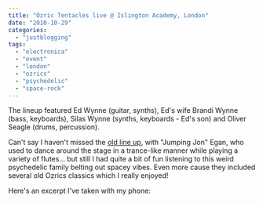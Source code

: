 ```yaml
---
title: "Ozric Tentacles live @ Islington Academy, London"
date: "2010-10-29"
categories: 
  - "justblogging"
tags: 
  - "electronica"
  - "event"
  - "london"
  - "ozrics"
  - "psychedelic"
  - "space-rock"
---
```


The lineup featured Ed Wynne (guitar, synths), Ed's wife Brandi Wynne (bass, keyboards), Silas Wynne (synths, keyboards - Ed's son) and Oliver Seagle (drums, percussion).

Can't say I haven't missed the [old line up](http://en.wikipedia.org/wiki/Ozric_Tentacles), with "Jumping Jon" Egan, who used to dance around the stage in a trance-like manner while playing a variety of flutes... but still I had quite a bit of fun listening to this weird psychedelic family belting out spacey vibes. Even more cause they included several old Ozrics classics which I really enjoyed!

Here's an excerpt I've taken with my phone:
